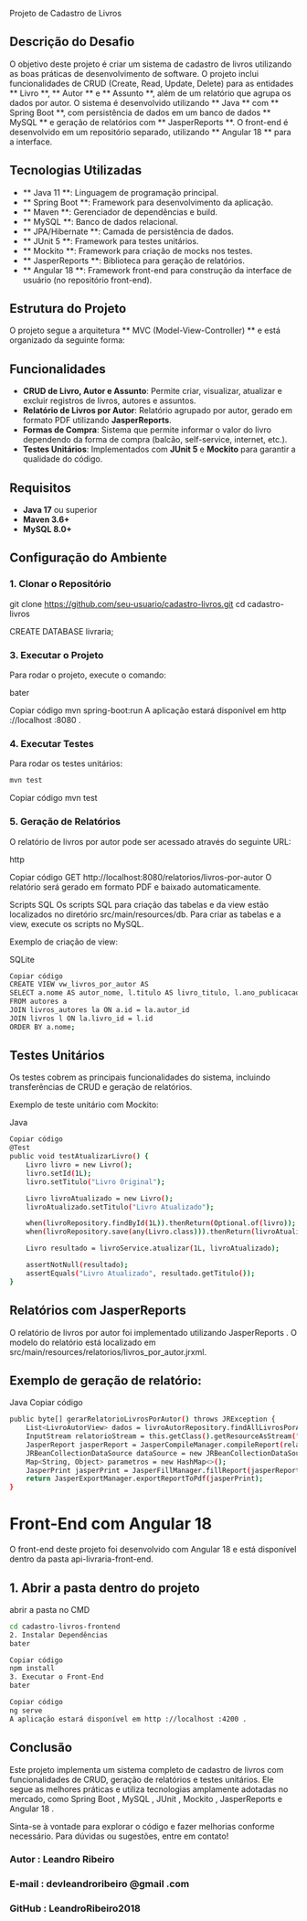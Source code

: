  Projeto de Cadastro de Livros

## Descrição do Desafio
O objetivo deste projeto é criar um sistema de cadastro de livros utilizando as boas práticas de desenvolvimento de software. O projeto inclui funcionalidades de CRUD (Create, Read, Update, Delete) para as entidades **
Livro
**, **
Autor
** e **
Assunto
**, além de um relatório que agrupa os dados por autor. O sistema é desenvolvido utilizando **
Java
** com **
Spring Boot
**, com persistência de dados em um banco de dados **
MySQL
** e geração de relatórios com **
JasperReports
**. O front-end é desenvolvido em um repositório separado, utilizando **
Angular 18
** para a interface.

## Tecnologias Utilizadas
- **
Java 11
**: Linguagem de programação principal.
- **
Spring Boot
**: Framework para desenvolvimento da aplicação.
- **
Maven
**: Gerenciador de dependências e build.
- **
MySQL
**: Banco de dados relacional.
- **
JPA/Hibernate
**: Camada de persistência de dados.
- **
JUnit 5
**: Framework para testes unitários.
- **
Mockito
**: Framework para criação de mocks nos testes.
- **
JasperReports
**: Biblioteca para geração de relatórios.
- **
Angular 18
**: Framework front-end para construção da interface de usuário (no repositório front-end).

## Estrutura do Projeto
O projeto segue a arquitetura **
MVC (Model-View-Controller)
** e está organizado da seguinte forma:


## Funcionalidades
- **CRUD de Livro, Autor e Assunto**: Permite criar, visualizar, atualizar e excluir registros de livros, autores e assuntos.
- **Relatório de Livros por Autor**: Relatório agrupado por autor, gerado em formato PDF utilizando **JasperReports**.
- **Formas de Compra**: Sistema que permite informar o valor do livro dependendo da forma de compra (balcão, self-service, internet, etc.).
- **Testes Unitários**: Implementados com **JUnit 5** e **Mockito** para garantir a qualidade do código.

## Requisitos
- **Java 17** ou superior
- **Maven 3.6+**
- **MySQL 8.0+**

## Configuração do Ambiente

### 1. Clonar o Repositório

git clone https://github.com/seu-usuario/cadastro-livros.git
cd cadastro-livros

 CREATE DATABASE livraria;

### 3. Executar o Projeto
Para rodar o projeto, execute o comando:

bater

Copiar código
mvn spring-boot:run
A aplicação estará disponível em http ://localhost :8080 .

### 4. Executar Testes
Para rodar os testes unitários:
```bash
mvn test
```
Copiar código
mvn test
### 5. Geração de Relatórios
O relatório de livros por autor pode ser acessado através do seguinte URL:

http

Copiar código
GET http://localhost:8080/relatorios/livros-por-autor
O relatório será gerado em formato PDF e baixado automaticamente.

Scripts SQL
Os scripts SQL para criação das tabelas e da view estão localizados no diretório src/main/resources/db. Para criar as tabelas e a view, execute os scripts no MySQL.

Exemplo de criação de view:

SQLite
```bash
Copiar código
CREATE VIEW vw_livros_por_autor AS
SELECT a.nome AS autor_nome, l.titulo AS livro_titulo, l.ano_publicacao, l.isbn
FROM autores a
JOIN livros_autores la ON a.id = la.autor_id
JOIN livros l ON la.livro_id = l.id
ORDER BY a.nome;
```

## Testes Unitários
Os testes cobrem as principais funcionalidades do sistema, incluindo transferências de CRUD e geração de relatórios.

Exemplo de teste unitário com Mockito:

Java
```bash
Copiar código
@Test
public void testAtualizarLivro() {
    Livro livro = new Livro();
    livro.setId(1L);
    livro.setTitulo("Livro Original");

    Livro livroAtualizado = new Livro();
    livroAtualizado.setTitulo("Livro Atualizado");

    when(livroRepository.findById(1L)).thenReturn(Optional.of(livro));
    when(livroRepository.save(any(Livro.class))).thenReturn(livroAtualizado);

    Livro resultado = livroService.atualizar(1L, livroAtualizado);

    assertNotNull(resultado);
    assertEquals("Livro Atualizado", resultado.getTitulo());
}
```
## Relatórios com JasperReports
O relatório de livros por autor foi implementado utilizando JasperReports . O modelo do relatório está localizado em src/main/resources/relatorios/livros_por_autor.jrxml.

## Exemplo de geração de relatório:

Java
Copiar código
```bash
public byte[] gerarRelatorioLivrosPorAutor() throws JRException {
    List<LivroAutorView> dados = livroAutorRepository.findAllLivrosPorAutor();
    InputStream relatorioStream = this.getClass().getResourceAsStream("/relatorios/livros_por_autor.jrxml");
    JasperReport jasperReport = JasperCompileManager.compileReport(relatorioStream);
    JRBeanCollectionDataSource dataSource = new JRBeanCollectionDataSource(dados);
    Map<String, Object> parametros = new HashMap<>();
    JasperPrint jasperPrint = JasperFillManager.fillReport(jasperReport, parametros, dataSource);
    return JasperExportManager.exportReportToPdf(jasperPrint);
}
```

# Front-End com Angular 18
O front-end deste projeto foi desenvolvido com Angular 18 e está disponível dentro da pasta api-livraria-front-end.

## 1. Abrir a pasta dentro do projeto
abrir a pasta no CMD 
```bash
cd cadastro-livros-frontend
2. Instalar Dependências
bater

Copiar código
npm install
3. Executar o Front-End
bater

Copiar código
ng serve
A aplicação estará disponível em http ://localhost :4200 .
```
## Conclusão
Este projeto implementa um sistema completo de cadastro de livros com funcionalidades de CRUD, geração de relatórios e testes unitários. Ele segue as melhores práticas e utiliza tecnologias amplamente adotadas no mercado, como Spring Boot , MySQL , JUnit , Mockito , JasperReports e Angular 18 .

Sinta-se à vontade para explorar o código e fazer melhorias conforme necessário. Para dúvidas ou sugestões, entre em contato!

### Autor : Leandro Ribeiro
### E-mail : devleandroribeiro @gmail .com
### GitHub : LeandroRibeiro2018